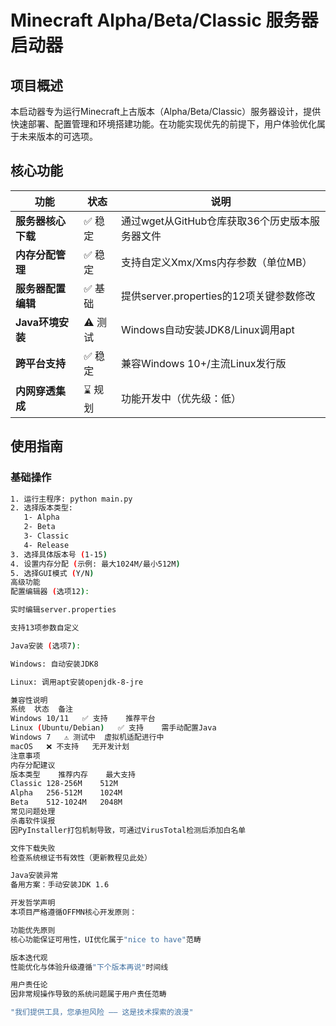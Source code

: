 # Minecraft Alpha/Beta/Classic 服务器启动器

## 项目概述
本启动器专为运行Minecraft上古版本（Alpha/Beta/Classic）服务器设计，提供快速部署、配置管理和环境搭建功能。在功能实现优先的前提下，用户体验优化属于未来版本的可选项。

## 核心功能
| 功能                | 状态   | 说明 |
|---------------------|--------|------|
| **服务器核心下载**  | ✅ 稳定 | 通过wget从GitHub仓库获取36个历史版本服务器文件 |
| **内存分配管理**    | ✅ 稳定 | 支持自定义Xmx/Xms内存参数（单位MB） |
| **服务器配置编辑**  | ✅ 基础 | 提供server.properties的12项关键参数修改 |
| **Java环境安装**    | ⚠️ 测试 | Windows自动安装JDK8/Linux调用apt |
| **跨平台支持**      | ✅ 稳定 | 兼容Windows 10+/主流Linux发行版 |
| **内网穿透集成**    | ⌛ 规划 | 功能开发中（优先级：低） |

## 使用指南
### 基础操作
```bash
1. 运行主程序: python main.py
2. 选择版本类型: 
   1- Alpha 
   2- Beta 
   3- Classic 
   4- Release
3. 选择具体版本号 (1-15)
4. 设置内存分配 (示例: 最大1024M/最小512M)
5. 选择GUI模式 (Y/N)
高级功能
配置编辑器 (选项12):

实时编辑server.properties

支持13项参数自定义

Java安装 (选项7):

Windows: 自动安装JDK8

Linux: 调用apt安装openjdk-8-jre

兼容性说明
系统	状态	备注
Windows 10/11	✅ 支持	推荐平台
Linux (Ubuntu/Debian)	✅ 支持	需手动配置Java
Windows 7	⚠️ 测试中	虚拟机适配进行中
macOS	❌ 不支持	无开发计划
注意事项
内存分配建议
版本类型	推荐内存	最大支持
Classic	128-256M	512M
Alpha	256-512M	1024M
Beta	512-1024M	2048M
常见问题处理
杀毒软件误报
因PyInstaller打包机制导致，可通过VirusTotal检测后添加白名单

文件下载失败
检查系统根证书有效性（更新教程见此处）

Java安装异常
备用方案：手动安装JDK 1.6

开发哲学声明
本项目严格遵循OFFMN核心开发原则：

功能优先原则
核心功能保证可用性，UI优化属于"nice to have"范畴

版本迭代观
性能优化与体验升级遵循"下个版本再说"时间线

用户责任论
因非常规操作导致的系统问题属于用户责任范畴

"我们提供工具，您承担风险 —— 这是技术探索的浪漫"

